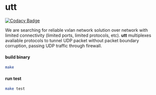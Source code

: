 # utt

[![Codacy Badge](https://api.codacy.com/project/badge/Grade/e559940e5ce54011ad035c9f5f007c3d)](https://www.codacy.com/manual/Sunmxt/utt?utm_source=github.com&amp;utm_medium=referral&amp;utm_content=Sunmxt/utt&amp;utm_campaign=Badge_Grade)

We are searching for reliable vxlan network solution over network with limited connectivity (limited ports, limited protocols, etc). **utt** multiplexes avaliable protocols to tunnel UDP packet without packet boundary corruption, passing UDP traffic through firewall. 

#### build binary

```bash
make
```

#### run test

```bash
make test
```